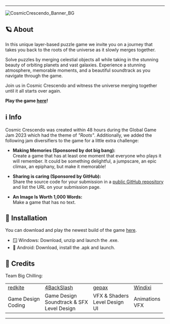<hr>

![CosmicCrescendo_Banner_BG](https://github.com/redkiteboi/CosmicCrescendo/assets/124394220/bfe5e1a8-0095-4f48-be9b-d586ad7d9e63)

## 🪐 About
In this unique layer-based puzzle game we invite you on a journey that takes you back to the roots of the universe as it slowly merges together.  
  
Solve puzzles by merging celestial objects all while taking in the stunning beauty of orbiting planets and vast galaxies. Experience a stunning atmosphere, memorable moments, and a beautiful soundtrack as you navigate through the game.  
  
Join us in Cosmic Crescendo and witness the universe merging together until it all starts over again. 

**Play the game <a href="https://redkitedev.itch.io/cosmic-crescendo">here</a>!**

## ℹ️ Info
Cosmic Crescendo was created within 48 hours during the Global Game Jam 2023 which had the theme of *"Roots"*. Additionally, we added the following jam diversifiers to the game for a little extra challenge:  
  
- **Making Memories (Sponsored by dot big bang):**  
  Create a game that has at least one moment that everyone who plays it will remember. It could be something delightful, a jumpscare, an epic climax, an epiphany, but make it memorable!

- **Sharing is caring (Sponsored by GitHub):**  
  Share the source code for your submission in a <a href="https://github.com/redkiteboi/CosmicCrescendo">public GitHub repository</a> and list the URL on your submission page.

- **An Image Is Worth 1,000 Words:**  
  Make a game that has no text.
  
## 🔧 Installation
You can download and play the newest build of the game <a href="https://redkitedev.itch.io/cosmic-crescendo">here</a>.
- 🪟 Windows: Download, unzip and launch the .exe.
- 📱 Android: Download, install the .apk and launch.


## 📓 Credits
Team Big Chilling:
<table>
  <tbody>
    <tr>
      <td><a href="https://redkitedev.itch.io/"></a><a href="https://redkitedev.itch.io/">redkite</a></td>
      <td><a href="https://4backslash.itch.io/">4BackSlash</a></td>
      <td><a href="https://g3pax.itch.io/">gepax</a></td>
      <td><a href="https://windixi.itch.io/">Windixi</a></td>
    </tr>
    <tr>
      <td>Game Design<br>Coding</td>
      <td>Game Design<br>Soundtrack & SFX<br>Level Design<br></td>
      <td>VFX & Shaders<br>Level Design<br>UI<br></td>
      <td>Animations<br>VFX<br></td>
    </tr>
  </tbody>
</table>
<hr>
